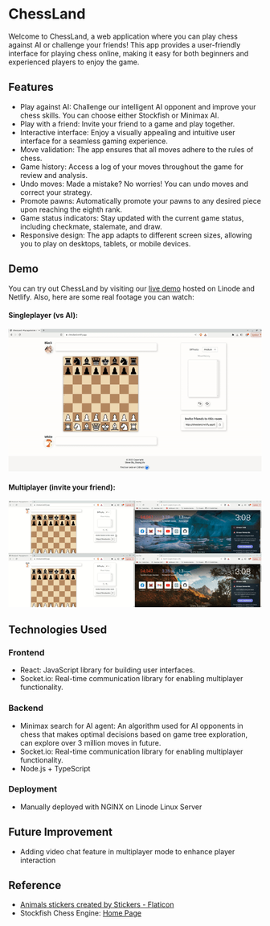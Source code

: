
# ChessLand

Welcome to ChessLand, a web application where you can play chess against AI or challenge your friends! This app provides a user-friendly interface for playing chess online, making it easy for both beginners and experienced players to enjoy the game.

## Features

- Play against AI: Challenge our intelligent AI opponent and improve your chess skills. You can choose either Stockfish or Minimax AI.
- Play with a friend: Invite your friend to a game and play together.
- Interactive interface: Enjoy a visually appealing and intuitive user interface for a seamless gaming experience.
- Move validation: The app ensures that all moves adhere to the rules of chess.
- Game history: Access a log of your moves throughout the game for review and analysis.
- Undo moves: Made a mistake? No worries! You can undo moves and correct your strategy.
- Promote pawns: Automatically promote your pawns to any desired piece upon reaching the eighth rank.
- Game status indicators: Stay updated with the current game status, including checkmate, stalemate, and draw.
- Responsive design: The app adapts to different screen sizes, allowing you to play on desktops, tablets, or mobile devices.

## Demo

You can try out ChessLand by visiting our [live demo](https://chess-land.netlify.app/) hosted on Linode and Netlify.
Also, here are some real footage you can watch:
#### Singleplayer (vs AI):
<img src='https://github.com/dominhnhut01/chessgame_webapp/blob/main/singleplayer_demo.gif?raw=true' title='Singleplayer Demo' width='900' alt='Singleplayer Demo' />

#### Multiplayer (invite your friend):
<img src='https://github.com/dominhnhut01/chessgame_webapp/blob/main/multiplayer_demo.gif?raw=true' title='Multiplayer Demo' width='900' alt='Multiplayer Demo' />

## Technologies Used

### Frontend
- React: JavaScript library for building user interfaces.
- Socket.io: Real-time communication library for enabling multiplayer functionality.

### Backend
- Minimax search for AI agent: An algorithm used for AI opponents in chess that makes optimal decisions based on game tree exploration, can explore over 3 million moves in future.
- Socket.io: Real-time communication library for enabling multiplayer functionality.
- Node.js + TypeScript

### Deployment
- Manually deployed with NGINX on Linode Linux Server

## Future Improvement
- Adding video chat feature in multiplayer mode to enhance player interaction

## Reference
- <a href="https://www.flaticon.com/free-stickers/animals" title="animals stickers">Animals stickers created by Stickers - Flaticon</a>
- Stockfish Chess Engine: <a href="https://stockfishchess.org/">Home Page</a>
